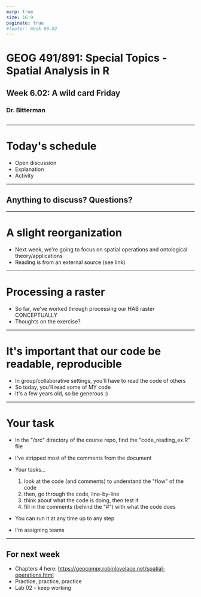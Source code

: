 ```yaml
---
marp: true
size: 16:9 
paginate: true
#footer: Week 06.02
---
```


# GEOG 491/891: Special Topics - Spatial Analysis in R

## 

## Week 6.02: A wild card Friday

### Dr. Bitterman

## 

---

# Today's schedule

- Open discussion
- Explanation
- Activity

---

## Anything to discuss? Questions?

---

# A slight reorganization

- Next week, we're going to focus on spatial operations and ontological theory/applications
- Reading is from an external source (see link)

---

# Processing a raster

- So far, we've worked through processing our HAB raster CONCEPTUALLY
- Thoughts on the exercise?

---

# It's important that our code be readable, reproducible

- In group/collaborative settings, you'll have to read the code of others
- So today, you'll read some of MY code
- It's a few years old, so be generous :)

---

# Your task

- In the "/src" directory of the course repo, find the "code_reading_ex.R" file
- I've stripped most of the comments from the document
- Your tasks...
    1. look at the code (and comments) to understand the "flow" of the code
    2. then, go through the code, line-by-line
    3. think about what the code is doing, then test it
    4. fill in the comments (behind the "#") with what the code does

- You can run it at any time up to any step
- I'm assigning teams

---

## For next week

- Chapters 4 here: https://geocompr.robinlovelace.net/spatial-operations.html 
- Practice, practice, practice
- Lab 02 - keep working

